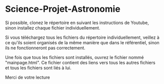 # Science-Projet-Astronomie

Si possible, clonez le répertoire en suivant les instructions de Youtube, sinon installez chaque fichier individuellement.   


Si vous téléchargez tous les fichiers du répertoire individuellement, veillez à ce qu'ils soient organisés de la même manière que dans le référentiel, sinon ils ne fonctionneront pas correctement.   


Une fois que tous les fichiers sont installés, ouvrez le fichier nommé "mainpage.html". Ce fichier contient des liens vers tous les autres fichiers et tous les fichiers sont liés à lui.   


Merci de votre lecture   

